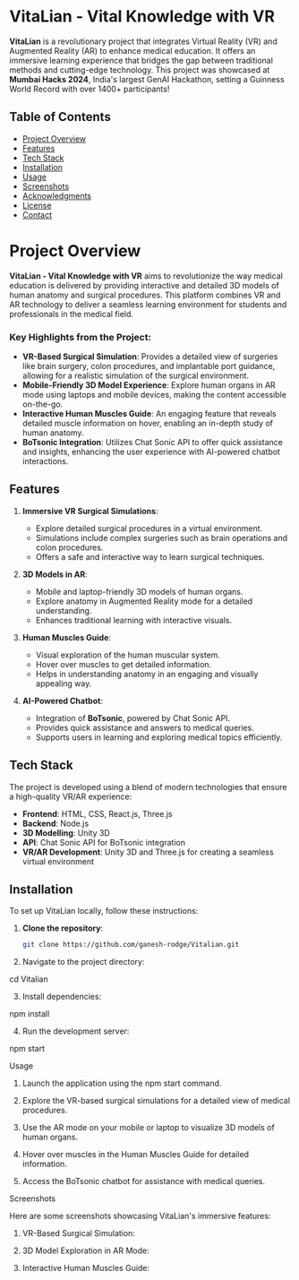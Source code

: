 
# VitaLian - Vital Knowledge with VR

**VitaLian** is a revolutionary project that integrates Virtual Reality (VR) and Augmented Reality (AR) to enhance medical education. It offers an immersive learning experience that bridges the gap between traditional methods and cutting-edge technology. This project was showcased at **Mumbai Hacks 2024**, India's largest GenAI Hackathon, setting a Guinness World Record with over 1400+ participants!

## Table of Contents
- [Project Overview](#project-overview)
- [Features](#features)
- [Tech Stack](#tech-stack)
- [Installation](#installation)
- [Usage](#usage)
- [Screenshots](#screenshots)
- [Acknowledgments](#acknowledgments)
- [License](#license)
- [Contact](#contact)

# Project Overview

**VitaLian - Vital Knowledge with VR** aims to revolutionize the way medical education is delivered by providing interactive and detailed 3D models of human anatomy and surgical procedures. This platform combines VR and AR technology to deliver a seamless learning environment for students and professionals in the medical field.

### Key Highlights from the Project:
- **VR-Based Surgical Simulation**: Provides a detailed view of surgeries like brain surgery, colon procedures, and implantable port guidance, allowing for a realistic simulation of the surgical environment.
- **Mobile-Friendly 3D Model Experience**: Explore human organs in AR mode using laptops and mobile devices, making the content accessible on-the-go.
- **Interactive Human Muscles Guide**: An engaging feature that reveals detailed muscle information on hover, enabling an in-depth study of human anatomy.
- **BoTsonic Integration**: Utilizes Chat Sonic API to offer quick assistance and insights, enhancing the user experience with AI-powered chatbot interactions.

## Features

1. **Immersive VR Surgical Simulations**:
   - Explore detailed surgical procedures in a virtual environment.
   - Simulations include complex surgeries such as brain operations and colon procedures.
   - Offers a safe and interactive way to learn surgical techniques.

2. **3D Models in AR**:
   - Mobile and laptop-friendly 3D models of human organs.
   - Explore anatomy in Augmented Reality mode for a detailed understanding.
   - Enhances traditional learning with interactive visuals.

3. **Human Muscles Guide**:
   - Visual exploration of the human muscular system.
   - Hover over muscles to get detailed information.
   - Helps in understanding anatomy in an engaging and visually appealing way.

4. **AI-Powered Chatbot**:
   - Integration of **BoTsonic**, powered by Chat Sonic API.
   - Provides quick assistance and answers to medical queries.
   - Supports users in learning and exploring medical topics efficiently.

## Tech Stack

The project is developed using a blend of modern technologies that ensure a high-quality VR/AR experience:

- **Frontend**: HTML, CSS, React.js, Three.js
- **Backend**: Node.js
- **3D Modelling**: Unity 3D
- **API**: Chat Sonic API for BoTsonic integration
- **VR/AR Development**: Unity 3D and Three.js for creating a seamless virtual environment

## Installation

To set up VitaLian locally, follow these instructions:

1. **Clone the repository**:
   ```bash
   git clone https://github.com/ganesh-rodge/Vitalian.git

2. Navigate to the project directory:

cd Vitalian


3. Install dependencies:

npm install


4. Run the development server:

npm start



Usage

1. Launch the application using the npm start command.


2. Explore the VR-based surgical simulations for a detailed view of medical procedures.


3. Use the AR mode on your mobile or laptop to visualize 3D models of human organs.


4. Hover over muscles in the Human Muscles Guide for detailed information.


5. Access the BoTsonic chatbot for assistance with medical queries.



Screenshots

Here are some screenshots showcasing VitaLian's immersive features:

1. VR-Based Surgical Simulation: 


2. 3D Model Exploration in AR Mode: 


3. Interactive Human Muscles Guide: 
